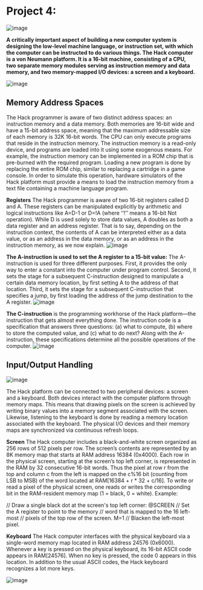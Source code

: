 # Project 4:
![image](https://user-images.githubusercontent.com/33065305/77532669-f8202b00-6e9d-11ea-9ba6-ea1b6e1d0fba.png)

**A critically important aspect of building a new computer system is designing the low-level machine language, or instruction set, with which the computer can be instructed to do various things.
The Hack computer is a von Neumann platform. It is a 16-bit machine, consisting of a CPU, two separate memory modules serving as instruction memory and data memory, and two memory-mapped I/O devices: a screen and a keyboard.**

![image](https://user-images.githubusercontent.com/33065305/77532608-dd4db680-6e9d-11ea-9f2e-b572201de67e.png)

## Memory Address Spaces
The Hack programmer is aware of two distinct address
spaces: an instruction memory and a data memory. Both memories are 16-bit wide and have a 15-bit address space, meaning that the maximum addressable size of each memory is 32K 16-bit words. The CPU can only execute programs that reside in the instruction memory. The instruction memory is a read-only device, and programs are loaded into it using some exogenous means. For example, the instruction memory can be implemented in a ROM chip that is pre-burned with the required program. Loading a new program is done by replacing the entire ROM chip, similar to replacing a cartridge in a game console. In order to simulate this operation, hardware simulators of the Hack platform must provide a means to load the instruction memory from a text file containing a machine language program.

**Registers**  The Hack programmer is aware of two 16-bit registers called D and A. These registers can be manipulated explicitly by arithmetic and logical instructions like A=D-1 or D=!A (where ‘‘!’’ means a 16-bit Not operation). While D is used solely to store data values, A doubles as both a data register and an address register. That is to say, depending on the instruction context, the contents of A can be interpreted either as a data value, or as an address in the data memory, or as an address in the instruction memory, as we now explain.
![image](https://user-images.githubusercontent.com/33065305/77532498-a1b2ec80-6e9d-11ea-90e1-c8e8c424005e.png)

**The A-instruction is used to set the A register to a 15-bit value:**
The A-instruction is used for three different purposes. First, it provides the only way to enter a constant into the computer under program control. Second, it sets the stage for a subsequent C-instruction designed to manipulate a certain data memory location, by first setting A to the address of that location. Third, it sets the stage for a subsequent C-instruction that specifies a jump, by first loading the address of the jump destination to the A register.
![image](https://user-images.githubusercontent.com/33065305/77532726-23a31580-6e9e-11ea-882e-3c0c87c32390.png)

**The C-instruction** is the programming workhorse of the Hack platform—the instruction that gets almost everything done. The instruction code is a specification that answers three questions: (a) what to compute, (b) where to store the computed value, and (c) what to do next? Along with the A-instruction, these specifications determine all the possible operations of the computer.
![image](https://user-images.githubusercontent.com/33065305/77532802-49301f00-6e9e-11ea-814b-e0551d7b06d1.png)

## Input/Output Handling

![image](https://user-images.githubusercontent.com/33065305/77533132-015dc780-6e9f-11ea-9578-020bce37ba51.png)

The Hack platform can be connected to two peripheral devices: a screen and a keyboard. Both devices interact with the computer platform through memory maps. This means that drawing pixels on the screen is achieved by writing binary values into a memory segment associated with the screen. Likewise, listening to the keyboard is done by reading a memory location associated with the keyboard. The physical I/O devices and their memory maps are synchronized via continuous refresh loops.

**Screen** The Hack computer includes a black-and-white screen organized as 256 rows of 512 pixels per row. The screen’s contents are represented by an 8K memory map that starts at RAM address 16384 (0x4000). Each row in the physical screen, starting at the screen’s top left corner, is represented in the RAM by 32 consecutive 16-bit words. Thus the pixel at row r from the top and column c from the left is mapped on the c%16 bit (counting from LSB to MSB) of the word located at RAM[16384 + r * 32 + c/16]. To write or read a pixel of the physical screen, one reads or writes the corresponding bit in the RAM-resident memory map (1 = black, 0 = white). Example:

// Draw a single black dot at the screen's top left corner:
@SCREEN // Set the A register to point to the memory
// word that is mapped to the 16 left-most
// pixels of the top row of the screen.
M=1 // Blacken the left-most pixel.

**Keyboard** The Hack computer interfaces with the physical keyboard via a single-word memory map located in RAM address 24576 (0x6000). Whenever a key is pressed on the physical keyboard, its 16-bit ASCII code appears in RAM[24576]. When no key is pressed, the code 0 appears in this location. In addition to the usual ASCII codes, the Hack keyboard recognizes a lot more keys.

![image](https://user-images.githubusercontent.com/33065305/77533263-3833dd80-6e9f-11ea-8f68-96d3549d9298.png)
